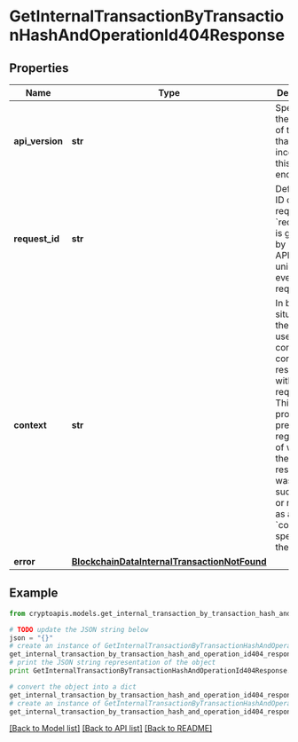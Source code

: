 # GetInternalTransactionByTransactionHashAndOperationId404Response


## Properties
Name | Type | Description | Notes
------------ | ------------- | ------------- | -------------
**api_version** | **str** | Specifies the version of the API that incorporates this endpoint. | 
**request_id** | **str** | Defines the ID of the request. The &#x60;requestId&#x60; is generated by Crypto APIs and it&#39;s unique for every request. | 
**context** | **str** | In batch situations the user can use the context to correlate responses with requests. This property is present regardless of whether the response was successful or returned as an error. &#x60;context&#x60; is specified by the user. | [optional] 
**error** | [**BlockchainDataInternalTransactionNotFound**](BlockchainDataInternalTransactionNotFound.md) |  | 

## Example

```python
from cryptoapis.models.get_internal_transaction_by_transaction_hash_and_operation_id404_response import GetInternalTransactionByTransactionHashAndOperationId404Response

# TODO update the JSON string below
json = "{}"
# create an instance of GetInternalTransactionByTransactionHashAndOperationId404Response from a JSON string
get_internal_transaction_by_transaction_hash_and_operation_id404_response_instance = GetInternalTransactionByTransactionHashAndOperationId404Response.from_json(json)
# print the JSON string representation of the object
print GetInternalTransactionByTransactionHashAndOperationId404Response.to_json()

# convert the object into a dict
get_internal_transaction_by_transaction_hash_and_operation_id404_response_dict = get_internal_transaction_by_transaction_hash_and_operation_id404_response_instance.to_dict()
# create an instance of GetInternalTransactionByTransactionHashAndOperationId404Response from a dict
get_internal_transaction_by_transaction_hash_and_operation_id404_response_form_dict = get_internal_transaction_by_transaction_hash_and_operation_id404_response.from_dict(get_internal_transaction_by_transaction_hash_and_operation_id404_response_dict)
```
[[Back to Model list]](../README.md#documentation-for-models) [[Back to API list]](../README.md#documentation-for-api-endpoints) [[Back to README]](../README.md)


